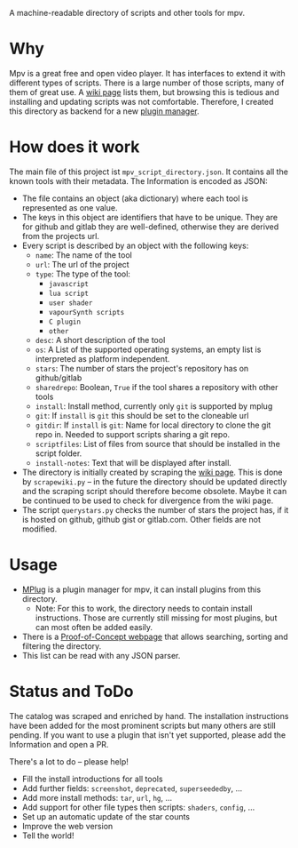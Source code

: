A machine-readable directory of scripts and other tools for mpv.

Why
===
Mpv is a great free and open video player. It has interfaces to extend
it with different types of scripts. There is a large number of those
scripts, many of them of great use. A [wiki page](https://github.com/mpv-player/mpv/wiki/User-Scripts) lists them, but
browsing this is tedious and installing and updating scripts was not
comfortable. Therefore, I created this directory as backend for a new
[plugin manager](https://github.com/Nudin/mplug).

How does it work
================
The main file of this project ist `mpv_script_directory.json`. It contains all
the known tools with their metadata. The Information is encoded as JSON:
- The file contains an object (aka dictionary) where each tool is represented as one value.
- The keys in this object are identifiers that have to be unique. They are for
  github and gitlab they are well-defined, otherwise they are derived from the
  projects url.
- Every script is described by an object with the following keys:
	- `name`: The name of the tool
	- `url`: The url of the project
	- `type`: The type of the tool:
		- `javascript`
		- `lua script`
		- `user shader`
		- `vapourSynth scripts`
		- `C plugin`
		- `other`
	- `desc`: A short description of the tool
	- `os`: A List of the supported operating systems, an empty list is
	  interpreted as platform independent.
	- `stars`: The number of stars the project's repository has on github/gitlab
	- `sharedrepo`: Boolean, `True` if the tool shares a repository with other tools
	- `install`: Install method, currently only `git` is supported by mplug
	- `git`: If `install` is `git` this should be set to the cloneable url
	- `gitdir`: If `install` is `git`: Name for local directory to clone
	  the git repo in. Needed to support scripts sharing a git repo.
	- `scriptfiles`: List of files from source that should be installed in
	  the script folder.
	- `install-notes`: Text that will be displayed after install.
- The directory is initially created by scraping the [wiki page](https://github.com/mpv-player/mpv/wiki/User-Scripts). This is done by
  `scrapewiki.py` – in the future the directory should be updated directly and
  the scraping script should therefore become obsolete. Maybe it can be
  continued to be used to check for divergence from the wiki page.
- The script `querystars.py` checks the number of stars the project has, if it
  is hosted on github, github gist or gitlab.com. Other fields are not modified.

Usage
=====
- [MPlug](https://github.com/Nudin/mplug) is a plugin manager for mpv, it can install plugins from this directory.
	- Note: For this to work, the directory needs to contain install
	  instructions. Those are currently still missing for most plugins, but can
	  most often be added easily.
- There is a [Proof-of-Concept webpage](https://nudin.github.io/mpv-script-directory/) that allows searching, sorting and
  filtering the directory.
- This list can be read with any JSON parser.


Status and ToDo
===============
The catalog was scraped and enriched by hand. The installation instructions
have been added for the most prominent scripts but many others are still
pending. If you want to use a plugin that isn't yet supported, please add the
Information and open a PR.

There's a lot to do – please help!
- Fill the install introductions for all tools
- Add further fields: `screenshot`, `deprecated`, `superseededby`, …
- Add more install methods: `tar`, `url`, `hg`, …
- Add support for other file types then scripts: `shaders`, `config`, …
- Set up an automatic update of the star counts
- Improve the web version
- Tell the world!
